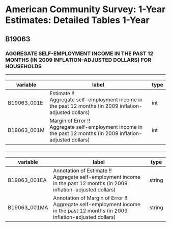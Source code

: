 # American Community Survey: 1-Year Estimates: Detailed Tables 1-Year

## B19063

### AGGREGATE SELF-EMPLOYMENT INCOME IN THE PAST 12 MONTHS (IN 2009 INFLATION-ADJUSTED DOLLARS) FOR HOUSEHOLDS

___

| variable | label | type |
| ----- | ----- | ----- |
| B19063_001E | Estimate !!<br>Aggregate self-employment income in the past 12 months (in 2009 inflation-adjusted dollars) | int |
| B19063_001M | Margin of Error !!<br>Aggregate self-employment income in the past 12 months (in 2009 inflation-adjusted dollars) | int |
### 

___

| variable | label | type |
| ----- | ----- | ----- |
| B19063_001EA | Annotation of Estimate !!<br>Aggregate self-employment income in the past 12 months (in 2009 inflation-adjusted dollars) | string |
| B19063_001MA | Annotation of Margin of Error !!<br>Aggregate self-employment income in the past 12 months (in 2009 inflation-adjusted dollars) | string |

